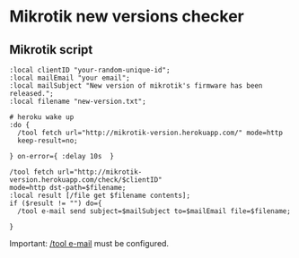 # Mikrotik new versions checker

## Mikrotik script

```
:local clientID "your-random-unique-id";
:local mailEmail "your email";
:local mailSubject "New version of mikrotik's firmware has been released.";
:local filename "new-version.txt";

# heroku wake up
:do {
  /tool fetch url="http://mikrotik-version.herokuapp.com/" mode=http
  keep-result=no;

} on-error={ :delay 10s  }

/tool fetch url="http://mikrotik-version.herokuapp.com/check/$clientID"
mode=http dst-path=$filename;
:local result [/file get $filename contents];
if ($result != "") do={
  /tool e-mail send subject=$mailSubject to=$mailEmail file=$filename;

}
```

Important: [/tool e-mail](http://wiki.mikrotik.com/wiki/Manual:Tools/email)
must be configured.
